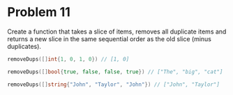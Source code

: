 # Problem 11

Create a function that takes a slice of items, removes all duplicate items and returns a new slice in the 
same sequential order as the old slice (minus duplicates).

```go
removeDups([]int{1, 0, 1, 0}) // [1, 0]

removeDups([]bool{true, false, false, true}) // ["The", "big", "cat"]

removeDups([]string{"John", "Taylor", "John"}) // ["John", "Taylor"]
```
